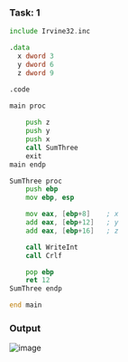 ### Task: 1
``` asm
include Irvine32.inc

.data
  x dword 3
  y dword 6
  z dword 9

.code

main proc 
   
    push z
    push y
    push x
    call SumThree
    exit
main endp

SumThree proc 
    push ebp
    mov ebp, esp

    mov eax, [ebp+8]    ; x
    add eax, [ebp+12]   ; y
    add eax, [ebp+16]   ; z

    call WriteInt
    call Crlf           

    pop ebp
    ret 12              
SumThree endp

end main

```
### Output
![image](https://github.com/user-attachments/assets/ffe572f2-f04b-48ce-8f04-3aaf4aa88a03)

